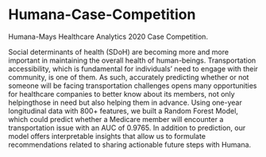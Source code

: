 # Humana-Case-Competition
Humana-Mays Healthcare Analytics 2020 Case Competition. 

Social determinants of health (SDoH) are becoming more and more important in maintaining the overall health of human-beings. Transportation accessibility, which is fundamental for individuals’ need to engage with their community, is one of them. As such, accurately predicting whether or not someone will be facing transportation challenges opens many opportunities for healthcare companies to better know about its members, not only helpingthose in need but also helping them in advance. Using one-year longitudinal data with 800+ features, we built a Random Forest Model, which could predict whether a Medicare member will encounter a transportation issue with an AUC of 0.9765. In addition to prediction, our model offers interpretable insights that allow us to formulate recommendations related to sharing actionable future steps with Humana.
